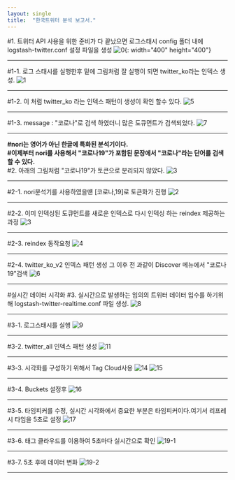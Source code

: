 ```yaml
---
layout: single
title:  "한국트위터 분석 보고서."
---
```


#1. 트위터  API 사용을 위한 준비가 다 끝났으면 로그스태시 config 폴더 내에 logstash-twitter.conf 설정 파일을 생성
![0](https://user-images.githubusercontent.com/118415645/203925787-bfa36db0-0fb2-4324-957c-050146f7906e.GIF){: width="400" height="400"}              

*****

#1-1. 로그 스태시를 실행한후 밑에 그림처럼 잘 실행이 되면 twitter_ko라는 인덱스 생성.
![1](https://user-images.githubusercontent.com/118415645/203929406-d101bfb6-97f5-4205-abcd-2a5968a20f19.GIF)


*****


#1-2. 이 처럼 twitter_ko 라는 인덱스 패턴이 생성이 확인 할수 있다.
![5](https://user-images.githubusercontent.com/118415645/203955557-0f232646-ec7c-4fe7-b3b5-6818b7761537.GIF)
*****
#1-3. message : "코로나"로 검색 하였더니 많은 도큐먼트가 검색되었다.
![7](https://user-images.githubusercontent.com/118415645/203956980-d1848146-d694-4483-b766-80bf6830c74d.GIF)
*****   
**#nori는 영어가 아닌 한글에 특화된 분석기이다.**    
**#이제부터 nori를 사용해서 "코로나19"가 포함된 문장에서 "코로나"라는 단어를 검색할 수 있다.**    
#2. 아래의 그림처럼 "코로나19"가 토큰으로 분리되지 않았다.
![3](https://user-images.githubusercontent.com/118415645/203928420-d545d591-3291-4635-a4cd-12dac203f923.GIF)
*****   
#2-1. nori분석기를 사용하였을떈 [코로나,19]로 토큰화가 진행
![2](https://user-images.githubusercontent.com/118415645/203959116-719f5edb-e959-4b95-be52-8e7af6430068.GIF)
*****   
#2-2. 이미 인덱싱된 도큐먼트를 새로운 인덱스로 다시 인덱싱 하는 reindex 제공하는 과정
![3](https://user-images.githubusercontent.com/118415645/203963052-6cbc1da2-1fd1-4197-82e9-1273de2a1802.jpg)
*****   
#2-3. reindex 동작요청
![4](https://user-images.githubusercontent.com/118415645/203963186-db53aeed-dfe6-48e2-9c51-8434b06a37de.jpg)
*****   
#2-4. twitter_ko_v2 인덱스 패턴 생성 그 이후 전 과같이 Discover 메뉴에서 "코로나19"검색
![6](https://user-images.githubusercontent.com/118415645/203963896-0c8bd8da-d57e-432d-9807-b462ff1779d4.GIF)
*****   

#실시간 데이터 시각화
#3. 실시간으로 발생하는 임의의 트위터 데이터 입수를 하기위해 logstash-twitter-realtime.conf 파일 생성.
![8](https://user-images.githubusercontent.com/118415645/203964419-ba4d0d8d-2295-41ca-9908-9c36f27021ca.GIF)
*****   


#3-1. 로그스태시를 실행
![9](https://user-images.githubusercontent.com/118415645/203964857-3d8025b6-b38b-4545-849e-da23f010ab1f.GIF)
*****   
#3-2. twitter_all 인덱스 패턴 생성
![11](https://user-images.githubusercontent.com/118415645/203965012-75680f0b-654a-4513-a109-84d9c11d56b0.GIF)
*****   
#3-3. 시각화를 구성하기 위해서 Tag Cloud사용
![14](https://user-images.githubusercontent.com/118415645/203965292-6ea1e455-4b65-48c0-bda9-a6103092a2db.GIF)
![15](https://user-images.githubusercontent.com/118415645/203965458-7b2c8dc9-6c41-4e92-aaa3-8c7d771bc239.GIF)
*****   
#3-4. Buckets 설정후
![16](https://user-images.githubusercontent.com/118415645/203965592-a340e0b5-8660-4ecc-937a-f8a3d20de07a.GIF)
*****   
#3-5. 타임피커를 수정, 실시간 시각화에서 중요한 부분은 타임피커이다.여기서 리프레시 타임을 5초로 설정
![17](https://user-images.githubusercontent.com/118415645/203966238-b45beaae-bb97-440c-a950-704d9ef5196b.GIF)
*****   
#3-6. 태그 클라우드를 이용하여 5초마다 실시간으로 확인
![19-1](https://user-images.githubusercontent.com/118415645/203967290-1827b012-c2d5-4f1d-8bff-c29e71471ce4.GIF)
*****   
#3-7. 5초 후에 데이터 변화
![19-2](https://user-images.githubusercontent.com/118415645/203967295-a9a351b4-c6dc-4d04-ac7e-4091e6ae52d4.GIF)
*****   






